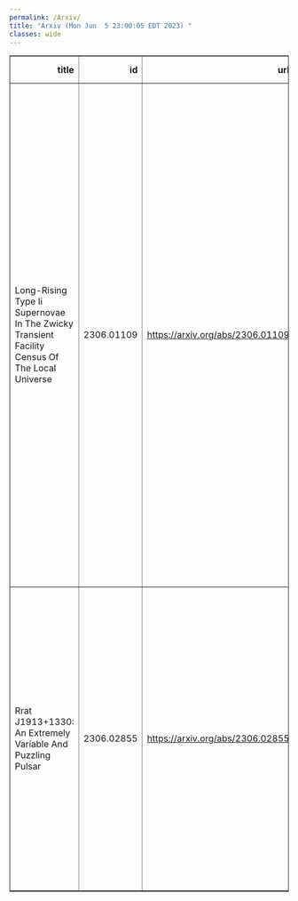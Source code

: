 ```yaml
---
permalink: /Arxiv/
title: "Arxiv (Mon Jun  5 23:00:05 EDT 2023) "
classes: wide
---
```

<table border="1" class="dataframe">
  <thead>
    <tr style="text-align: right;">
      <th>title</th>
      <th>id</th>
      <th>url</th>
      <th>authors</th>
      <th>Local Authors</th>
    </tr>
  </thead>
  <tbody>
    <tr>
      <td>Long-Rising Type Ii Supernovae In The Zwicky Transient Facility Census   Of The Local Universe</td>
      <td>2306.01109</td>
      <td><a href="https://arxiv.org/abs/2306.01109" target="_blank">https://arxiv.org/abs/2306.01109</a></td>
      <td>Tawny Sit, Mansi M. Kasliwal, Anastasios Tzanidakis, Kishalay De, Christoffer Fremling, Jesper Sollerman, Avishay Gal-Yam, Adam A. Miller, Scott Adams, Robert Aloisi, Igor Andreoni, Matthew Chu, David Cook, Kaustav Kashyap Das, Alison Dugas, Steven L. Groom, Anna Y. Q. Ho, Viraj Karambelkar, James D. Neill, Frank J. Masci, Michael S. Medford, Josiah Purdum, Yashvi Sharma, Roger Smith, Robert Stein, Lin Yan, Yuhan Yao, Chaoran Zhang</td>
      <td>Tawny Sit</td>
    </tr>
    <tr>
      <td>Rrat J1913+1330: An Extremely Variable And Puzzling Pulsar</td>
      <td>2306.02855</td>
      <td><a href="https://arxiv.org/abs/2306.02855" target="_blank">https://arxiv.org/abs/2306.02855</a></td>
      <td>S. B. Zhang, J. J. Geng, J. S. Wang, X. Yang, J. Kaczmarek, Z. F. Tang, S. Johnston, G. Hobbs, R. Manchester, X. F. Wu, P. Jiang, Y. F. Huang, Y. C. Zou, Z. G. Dai, B. Zhang, D. Li, Y. P. Yang, S. Dai, C. M. Chang, Z. C. Pan, J. G. Lu, J. J. Wei, Y. Li, Q. W. Wu, L. Qian, P. Wang, S. Q. Wang, Y. Feng, L. Staveley-Smith</td>
      <td>Ji Wang</td>
    </tr>
  </tbody>
</table>